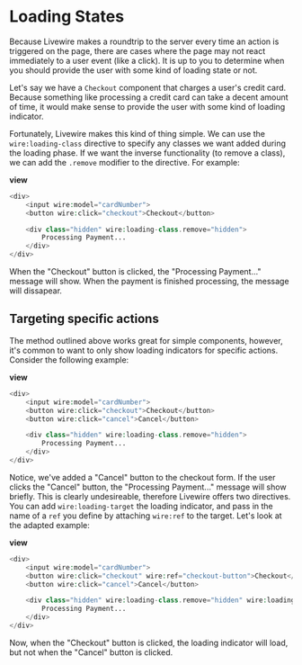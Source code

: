 # Loading States

Because Livewire makes a roundtrip to the server every time an action is triggered on the page, there are cases where the page may not react immediately to a user event (like a click). It is up to you to determine when you should provide the user with some kind of loading state or not.

Let's say we have a `Checkout` component that charges a user's credit card. Because something like processing a credit card can take a decent amount of time, it would make sense to provide the user with some kind of loading indicator.

Fortunately, Livewire makes this kind of thing simple. We can use the `wire:loading-class` directive to specify any classes we want added during the loading phase. If we want the inverse functionality (to remove a class), we can add the `.remove` modifier to the directive. For example:

**view**
```php
<div>
    <input wire:model="cardNumber">
    <button wire:click="checkout">Checkout</button>

    <div class="hidden" wire:loading-class.remove="hidden">
        Processing Payment...
    </div>
</div>
```

When the "Checkout" button is clicked, the "Processing Payment..." message will show. When the payment is finished processing, the message will dissapear.

## Targeting specific actions
The method outlined above works great for simple components, however, it's common to want to only show loading indicators for specific actions. Consider the following example:

**view**
```php
<div>
    <input wire:model="cardNumber">
    <button wire:click="checkout">Checkout</button>
    <button wire:click="cancel">Cancel</button>

    <div class="hidden" wire:loading-class.remove="hidden">
        Processing Payment...
    </div>
</div>
```

Notice, we've added a "Cancel" button to the checkout form. If the user clicks the "Cancel" button, the "Processing Payment..." message will show briefly. This is clearly undesireable, therefore Livewire offers two directives. You can add `wire:loading-target` the loading indicator, and pass in the name of a `ref` you define by attaching `wire:ref` to the target. Let's look at the adapted example:

**view**
```php
<div>
    <input wire:model="cardNumber">
    <button wire:click="checkout" wire:ref="checkout-button">Checkout</button>
    <button wire:click="cancel">Cancel</button>

    <div class="hidden" wire:loading-class.remove="hidden" wire:loading-target="checkout-button">
        Processing Payment...
    </div>
</div>
```

Now, when the "Checkout" button is clicked, the loading indicator will load, but not when the "Cancel" button is clicked.
